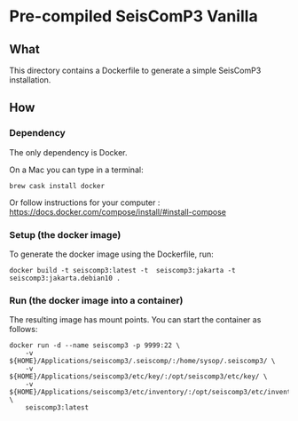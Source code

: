 # Pre-compiled SeisComP3 Vanilla
## What
This directory contains a Dockerfile to generate a simple SeisComP3 installation. 

## How
### Dependency
The only dependency is Docker. 

On a Mac you can type in a terminal:
```
brew cask install docker
```

Or follow instructions for your computer :
https://docs.docker.com/compose/install/#install-compose

### Setup (the docker image)

To generate the docker image using the Dockerfile, run:

```
docker build -t seiscomp3:latest -t  seiscomp3:jakarta -t  seiscomp3:jakarta.debian10 .
```

### Run (the docker image into a container)
The resulting image has mount points. You can start the container as follows:

```
docker run -d --name seiscomp3 -p 9999:22 \
    -v     ${HOME}/Applications/seiscomp3/.seiscomp/:/home/sysop/.seiscomp3/ \
    -v       ${HOME}/Applications/seiscomp3/etc/key/:/opt/seiscomp3/etc/key/ \
    -v ${HOME}/Applications/seiscomp3/etc/inventory/:/opt/seiscomp3/etc/inventory/ \
    seiscomp3:latest
```
